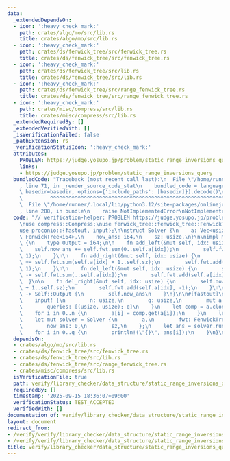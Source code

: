 ```yaml
---
data:
  _extendedDependsOn:
  - icon: ':heavy_check_mark:'
    path: crates/algo/mo/src/lib.rs
    title: crates/algo/mo/src/lib.rs
  - icon: ':heavy_check_mark:'
    path: crates/ds/fenwick_tree/src/fenwick_tree.rs
    title: crates/ds/fenwick_tree/src/fenwick_tree.rs
  - icon: ':heavy_check_mark:'
    path: crates/ds/fenwick_tree/src/lib.rs
    title: crates/ds/fenwick_tree/src/lib.rs
  - icon: ':heavy_check_mark:'
    path: crates/ds/fenwick_tree/src/range_fenwick_tree.rs
    title: crates/ds/fenwick_tree/src/range_fenwick_tree.rs
  - icon: ':heavy_check_mark:'
    path: crates/misc/compress/src/lib.rs
    title: crates/misc/compress/src/lib.rs
  _extendedRequiredBy: []
  _extendedVerifiedWith: []
  _isVerificationFailed: false
  _pathExtension: rs
  _verificationStatusIcon: ':heavy_check_mark:'
  attributes:
    PROBLEM: https://judge.yosupo.jp/problem/static_range_inversions_query
    links:
    - https://judge.yosupo.jp/problem/static_range_inversions_query
  bundledCode: "Traceback (most recent call last):\n  File \"/home/runner/.local/lib/python3.12/site-packages/onlinejudge_verify/documentation/build.py\"\
    , line 71, in _render_source_code_stat\n    bundled_code = language.bundle(stat.path,\
    \ basedir=basedir, options={'include_paths': [basedir]}).decode()\n          \
    \         ^^^^^^^^^^^^^^^^^^^^^^^^^^^^^^^^^^^^^^^^^^^^^^^^^^^^^^^^^^^^^^^^^^^^^^^^^^^^^^^^^\n\
    \  File \"/home/runner/.local/lib/python3.12/site-packages/onlinejudge_verify/languages/rust.py\"\
    , line 288, in bundle\n    raise NotImplementedError\nNotImplementedError\n"
  code: "// verification-helper: PROBLEM https://judge.yosupo.jp/problem/static_range_inversions_query\n\
    \nuse compress::Compress;\nuse fenwick_tree::fenwick_tree::FenwickTree;\nuse mo::Mo;\n\
    use proconio::{fastout, input};\n\nstruct Solver {\n    a: Vec<usize>,\n    fwt:\
    \ FenwickTree<i64>,\n    now_ans: i64,\n    sz: usize,\n}\n\nimpl Mo for Solver\
    \ {\n    type Output = i64;\n\n    fn add_left(&mut self, idx: usize) {\n    \
    \    self.now_ans += self.fwt.sum(0..self.a[idx]);\n        self.fwt.add(self.a[idx],\
    \ 1);\n    }\n\n    fn add_right(&mut self, idx: usize) {\n        self.now_ans\
    \ += self.fwt.sum(self.a[idx] + 1..self.sz);\n        self.fwt.add(self.a[idx],\
    \ 1);\n    }\n\n    fn del_left(&mut self, idx: usize) {\n        self.now_ans\
    \ -= self.fwt.sum(..self.a[idx]);\n        self.fwt.add(self.a[idx], -1);\n  \
    \  }\n\n    fn del_right(&mut self, idx: usize) {\n        self.now_ans -= self.fwt.sum(self.a[idx]\
    \ + 1..self.sz);\n        self.fwt.add(self.a[idx], -1);\n    }\n\n    fn query(&self)\
    \ -> Self::Output {\n        self.now_ans\n    }\n}\n\n#[fastout]\nfn main() {\n\
    \    input! {\n        n: usize,\n        q: usize,\n        mut a: [usize; n],\n\
    \        queries: [(usize, usize); q]\n    }\n    let comp = a.clone().into_iter().collect::<Compress<usize>>();\n\
    \    for i in 0..n {\n        a[i] = comp.get(a[i]);\n    }\n    let sz = comp.len();\n\
    \    let mut solver = Solver {\n        a,\n        fwt: FenwickTree::<i64>::new(sz),\n\
    \        now_ans: 0,\n        sz,\n    };\n    let ans = solver.run(n, &queries);\n\
    \    for i in 0..q {\n        println!(\"{}\", ans[i]);\n    }\n}\n"
  dependsOn:
  - crates/algo/mo/src/lib.rs
  - crates/ds/fenwick_tree/src/fenwick_tree.rs
  - crates/ds/fenwick_tree/src/lib.rs
  - crates/ds/fenwick_tree/src/range_fenwick_tree.rs
  - crates/misc/compress/src/lib.rs
  isVerificationFile: true
  path: verify/library_checker/data_structure/static_range_inversions_query/src/main.rs
  requiredBy: []
  timestamp: '2025-09-15 18:36:07+09:00'
  verificationStatus: TEST_ACCEPTED
  verifiedWith: []
documentation_of: verify/library_checker/data_structure/static_range_inversions_query/src/main.rs
layout: document
redirect_from:
- /verify/verify/library_checker/data_structure/static_range_inversions_query/src/main.rs
- /verify/verify/library_checker/data_structure/static_range_inversions_query/src/main.rs.html
title: verify/library_checker/data_structure/static_range_inversions_query/src/main.rs
---
```

